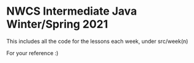 # NWCS Intermediate Java Winter/Spring 2021

This includes all the code for the lessons each week, under src/week(n)

For your reference :)
